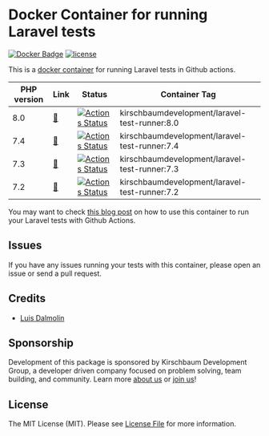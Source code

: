 # Docker Container for running Laravel tests

[![Docker Badge](https://img.shields.io/docker/pulls/kirschbaumdevelopment/laravel-test-runner)](https://hub.docker.com/r/kirschbaumdevelopment/laravel-test-runner/)
[![license](https://img.shields.io/github/license/mashape/apistatus.svg)](https://cloud.docker.com/u/kirschbaumdevelopment/repository/docker/kirschbaumdevelopment/laravel-test-runner)

This is a [docker container](https://cloud.docker.com/u/kirschbaumdevelopment/repository/docker/kirschbaumdevelopment/laravel-test-runner) for running Laravel tests in Github actions.

| PHP version | Link | Status | Container Tag |
| ----------- | ---- | ------ | ------------- |
| 8.0 | [🔗](https://github.com/kirschbaum-development/laravel-test-runner-container/blob/master/8.0) | [![Actions Status](https://github.com/kirschbaum-development/laravel-test-runner-container/workflows/php-8.0-validate/badge.svg)](https://github.com/kirschbaum-development/laravel-test-runner-container/actions) | kirschbaumdevelopment/laravel-test-runner:8.0 |
| 7.4 | [🔗](https://github.com/kirschbaum-development/laravel-test-runner-container/blob/master/7.4) | [![Actions Status](https://github.com/kirschbaum-development/laravel-test-runner-container/workflows/php-7.4-validate/badge.svg)](https://github.com/kirschbaum-development/laravel-test-runner-container/actions) | kirschbaumdevelopment/laravel-test-runner:7.4 |
| 7.3 | [🔗](https://github.com/kirschbaum-development/laravel-test-runner-container/blob/master/7.3) | [![Actions Status](https://github.com/kirschbaum-development/laravel-test-runner-container/workflows/php-7.3-validate/badge.svg)](https://github.com/kirschbaum-development/laravel-test-runner-container/actions) | kirschbaumdevelopment/laravel-test-runner:7.3 |
| 7.2 | [🔗](https://github.com/kirschbaum-development/laravel-test-runner-container/blob/master/7.2) | [![Actions Status](https://github.com/kirschbaum-development/laravel-test-runner-container/workflows/php-7.2-validate/badge.svg)](https://github.com/kirschbaum-development/laravel-test-runner-container/actions) | kirschbaumdevelopment/laravel-test-runner:7.2 |

You may want to check [this blog post](https://kirschbaumdevelopment.com/news-articles/using-github-actions-to-setup-ci-cd-with-laravel-and-mysql) on how to use this container to run your Laravel tests with Github Actions.

## Issues

If you have any issues running your tests with this container, please open an issue or send a pull request.

## Credits

- [Luis Dalmolin](https://github.com/luisdalmolin)

## Sponsorship

Development of this package is sponsored by Kirschbaum Development Group, a developer driven company focused on problem solving, team building, and community. Learn more [about us](https://kirschbaumdevelopment.com) or [join us](https://careers.kirschbaumdevelopment.com)!

## License

The MIT License (MIT). Please see [License File](LICENSE) for more information.
